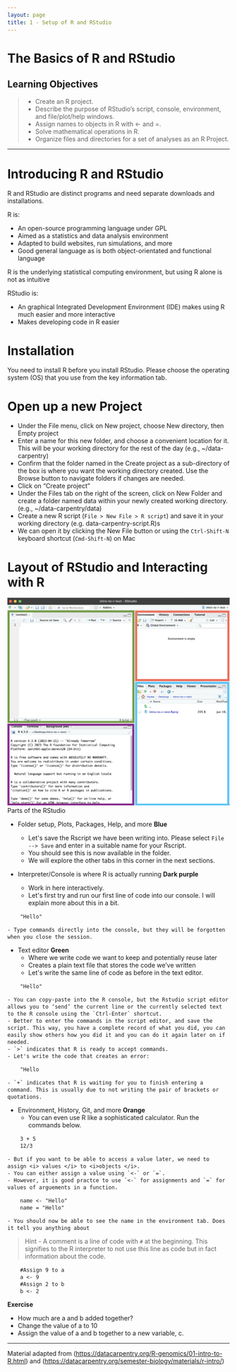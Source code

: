 ```yaml
---
layout: page
title: 1 - Setup of R and RStudio
---
```


The Basics of R and RStudio
===================================

## Learning Objectives
> *  Create an R project.
> *  Describe the purpose of RStudio’s script, console, environment, and file/plot/help windows.
> *  Assign names to objects in R with <- and =.
> * Solve mathematical operations in R.
> * Organize files and directories for a set of analyses as an R Project.
* * *

# Introducing R and RStudio
R and RStudio are distinct programs and need separate downloads and installations. 

R is:
- An open-source programming language under GPL
- Aimed as a statistics and data analysis environment
- Adapted to build websites, run simulations, and more
- Good general language as is both object-orientated and functional language

R is the underlying statistical computing environment, but using R alone is not as intuitive 

RStudio is:
- An graphical Integrated Development Environment (IDE) makes using R much easier and more interactive
- Makes developing code in R easier

# Installation
 You need to install R before you install RStudio. Please choose the operating system (OS) that you use from the key information tab. 


# Open up a new Project
- Under the File menu, click on New project, choose New directory, then Empty project
- Enter a name for this new folder, and choose a convenient location for it. This will be your working directory for the rest of the day (e.g., ~/data-carpentry)
- Confirm that the folder named in the Create project as a sub-directory of the box is where you want the working directory created. Use the Browse button to navigate folders if changes are needed.
- Click on “Create project”
- Under the Files tab on the right of the screen, click on New Folder and create a folder named data within your newly created working directory. (e.g., ~/data-carpentry/data)
- Create a new R script (`File > New File > R script`) and save it in your working directory (e.g. data-carpentry-script.R)s
- We can open it by clicking the New File button or using the `Ctrl-Shift-N` keyboard shortcut (`Cmd-Shift-N`) on Mac

# Layout of RStudio and Interacting with R
![layout](../photos/layout.png)
Parts of the RStudio 


-  Folder setup, Plots, Packages, Help, and more <b> Blue </b>
    - Let's save the Rscript we have been writing into. Please select `File --> Save` and enter in a suitable name for your Rscript. 
    - You should see this is now available in the folder.
    - We will explore the other tabs in this corner in the next sections.  

- Interpreter/Console is where R is actually running <b> Dark purple </b>
    - Work in here interactively. 
    - Let's first try and run our first line of code into our console. I will explain more about this in a bit.
```
    "Hello"
```
    - Type commands directly into the console, but they will be forgotten when you close the session.

- Text editor  <b> Green </b>
    - Where we write code we want to keep and potentially reuse later
    - Creates a plain text file that stores the code we’ve written
    - Let's write the same line of code as before in the text editor.
```
    "Hello"
```
    - You can copy-paste into the R console, but the Rstudio script editor allows you to ‘send’ the current line or the currently selected text to the R console using the `Ctrl-Enter` shortcut.
    - Better to enter the commands in the script editor, and save the script. This way, you have a complete record of what you did, you can easily show others how you did it and you can do it again later on if needed. 
    - `>` indicates that R is ready to accept commands.
    - Let's write the code that creates an error:
```
    "Hello
```
    - `+` indicates that R is waiting for you to finish entering a command. This is usually due to not writing the pair of brackets or quotations.

- Environment, History, Git, and more  <b> Orange </b>
    - You can even use R like a sophisticated calculator. Run the commands below.
```  
    3 + 5
    12/3
```
    - But if you want to be able to access a value later, we need to assign <i> values </i> to <i>objects </i>. 
    - You can either assign a value using `<-` or `=`. 
    - However, it is good practce to use `<-` for assignments and `=` for values of arguements in a function. 
```
    name <- "Hello"
    name = "Hello"
```

    - You should now be able to see the name in the environment tab. Does it tell you anything about 

> Hint - A comment is a line of code with `#` at the beginning. This signifies to the R interpreter to not use this line as code but in fact information about the code. 
```
    #Assign 9 to a 
    a <- 9
    #Assign 2 to b
    b <- 2
```


<b> Exercise </b>
- How much are a and b added together?
- Change the value of a to 10
- Assign the value of a and b together to a new variable, c.




****
Material adapted from (https://datacarpentry.org/R-genomics/01-intro-to-R.html) and (https://datacarpentry.org/semester-biology/materials/r-intro/)

